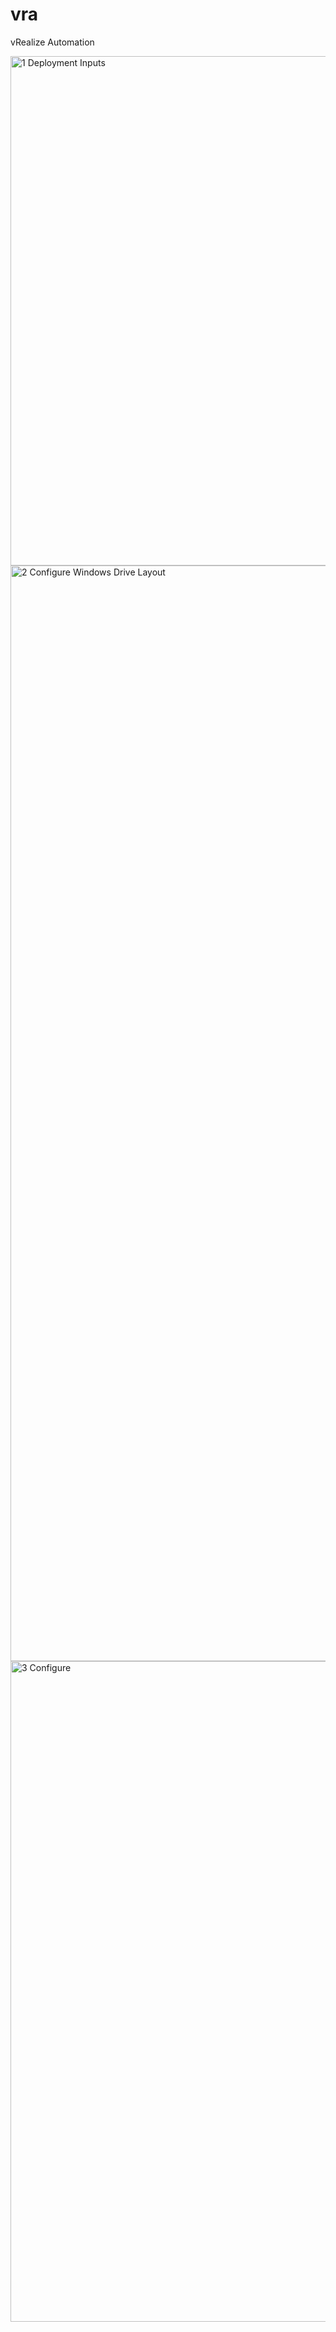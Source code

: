 # vra
vRealize Automation

<img width="815" alt="1 Deployment Inputs" src="https://github.com/KjellComputer/vra/assets/108197286/ae4198f5-8ad2-4de6-9cb0-5177a436824b">

<img width="1753" alt="2 Configure Windows Drive Layout" src="https://github.com/KjellComputer/vra/assets/108197286/8fc1317d-f989-41c9-9005-fc6eaa6a6d27">

<img width="1057" alt="3  Configure" src="https://github.com/KjellComputer/vra/assets/108197286/1cf27ef9-c885-4ac9-a52b-b90832f10d33">
